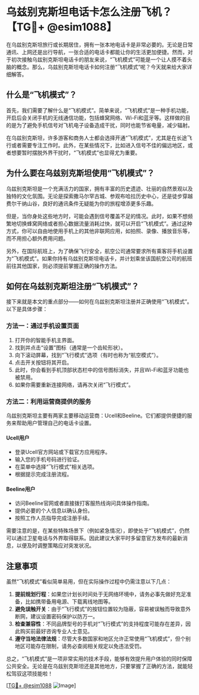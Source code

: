 # 乌兹别克斯坦电话卡怎么注册飞机？【TG💪+ @esim1088】

在乌兹别克斯坦旅行或长期居住，拥有一张本地电话卡是非常必要的。无论是日常通讯、上网还是出行导航，一张合适的电话卡都能让你的生活更加便捷。然而，对于初次接触乌兹别克斯坦电话卡的朋友来说，“飞机模式”可能是一个让人摸不着头脑的概念。那么，乌兹别克斯坦电话卡如何注册“飞机模式”呢？今天就来给大家详细解答。

## 什么是“飞机模式”？

首先，我们需要了解什么是“飞机模式”。简单来说，“飞机模式”是一种手机功能，开启后会关闭手机的无线通信功能，包括蜂窝网络、Wi-Fi和蓝牙等。这样做的目的是为了避免手机信号对飞机电子设备造成干扰，同时也能节省电量，减少辐射。

在乌兹别克斯坦，许多游客和商务人士都会选择开通“飞机模式”，尤其是在长途飞行或者需要专注工作时。此外，在某些情况下，比如进入信号不佳的偏远地区，或者想要暂时摆脱外界干扰时，“飞机模式”也显得尤为重要。

## 为什么要在乌兹别克斯坦使用“飞机模式”？

乌兹别克斯坦是一个充满活力的国家，拥有丰富的历史遗迹、壮丽的自然景观以及独特的文化氛围。无论是探索撒马尔罕古城、参观布哈拉历史中心，还是徒步穿越费尔干纳山谷，良好的通讯条件无疑能为你的旅程增添更多乐趣。

但是，当你身处这些地方时，可能会遇到信号覆盖不足的情况。此时，如果不想频繁地切换蜂窝网络或者担心数据流量消耗过快，就可以开启“飞机模式”。通过这种方式，你可以自由地使用手机上的其他非联网应用，如拍照、录像、播放音乐等，而不用担心额外费用问题。

另外，在国际航班上，为了确保飞行安全，航空公司通常要求所有乘客将手机设置为“飞机模式”。如果你持有乌兹别克斯坦电话卡，并计划乘坐该国航空公司的航班前往其他国家，则必须提前掌握正确的操作方法。

## 如何在乌兹别克斯坦注册“飞机模式”？

接下来就是本文的重点部分——如何在乌兹别克斯坦注册并正确使用“飞机模式”。以下是具体步骤：

### 方法一：通过手机设置页面

1. 打开你的智能手机主界面。
2. 找到并点击“设置”图标（通常是一个齿轮形状）。
3. 向下滚动屏幕，找到“飞行模式”选项（有时也称为“航空模式”）。
4. 点击开关按钮将其开启。
5. 此时，你会看到手机顶部状态栏中的信号图标消失，并且Wi-Fi和蓝牙功能也被禁用。
6. 如果你需要重新连接网络，请再次关闭“飞行模式”。

### 方法二：利用运营商提供的服务

乌兹别克斯坦主要有两家主要移动运营商：Ucell和Beeline。它们都提供便捷的服务来帮助用户管理自己的电话卡设置。

#### Ucell用户
- 登录Ucell官方网站或下载官方应用程序。
- 输入您的手机号码进行验证。
- 在菜单中选择“飞行模式”相关选项。
- 根据提示完成注册流程。

#### Beeline用户
- 访问Beeline官网或者直接拨打客服热线询问具体操作指南。
- 提供必要的个人信息以确认身份。
- 按照工作人员指导完成注册手续。

需要注意的是，在某些特殊场景下（例如紧急情况），即使处于“飞机模式”，仍然可以通过卫星电话与外界取得联系。因此建议大家平时多留意官方发布的最新消息，以便及时调整策略应对突发状况。

## 注意事项

虽然“飞机模式”看似简单易用，但在实际操作过程中仍需注意以下几点：

1. **提前规划行程**：如果您计划长时间处于无网络环境中，请务必事先做好充足准备，比如携带备用电源、下载离线地图等。
2. **避免误触开关**：由于“飞行模式”的按钮位置较为隐蔽，容易被误触而导致意外断网，建议设置密码保护以防万一。
3. **检查兼容性**：不同品牌型号的手机对“飞行模式”的支持程度可能存在差异，因此购买前最好咨询专业人士意见。
4. **遵守当地法律法规**：尽管大多数国家和地区允许正常使用“飞机模式”，但个别地区可能存在限制，请务必查阅相关规定以免违法受罚。

总之，“飞机模式”是一项非常实用的技术手段，能够有效提升用户体验的同时保障公共安全。无论是在乌兹别克斯坦还是其他地方，只要掌握了正确的方法，就能轻松驾驭这项技能啦！

[[TG💪+ @esim1088](https://t.me/s/esim1088) ![Image](https://i.postimg.cc/4NQfJmqS/Snipaste-2025-05-13-00-14-12.png)]